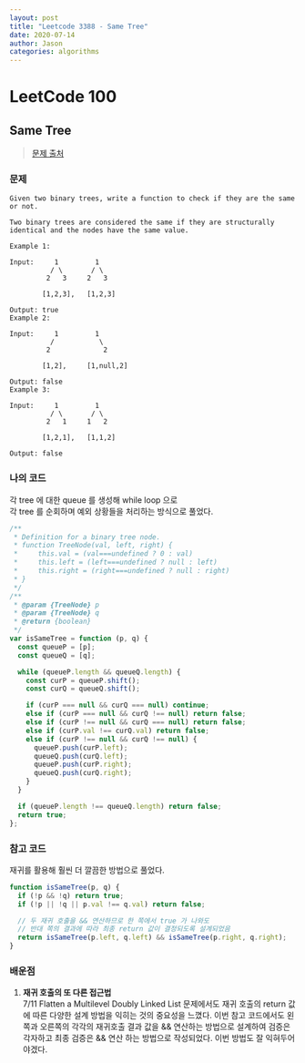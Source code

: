 ```yaml
---
layout: post
title: "Leetcode 3388 - Same Tree"
date: 2020-07-14
author: Jason
categories: algorithms
---
```


# LeetCode 100

## Same Tree

> [문제 출처](https://leetcode.com/problems/same-tree/solution/)

### 문제

```
Given two binary trees, write a function to check if they are the same or not.

Two binary trees are considered the same if they are structurally identical and the nodes have the same value.

Example 1:

Input:     1         1
          / \       / \
         2   3     2   3

        [1,2,3],   [1,2,3]

Output: true
Example 2:

Input:     1         1
          /           \
         2             2

        [1,2],     [1,null,2]

Output: false
Example 3:

Input:     1         1
          / \       / \
         2   1     1   2

        [1,2,1],   [1,1,2]

Output: false
```

### 나의 코드

각 tree 에 대한 queue 를 생성해 while loop 으로  
각 tree 를 순회하며 예외 상황들을 처리하는 방식으로 풀었다.

```javascript
/**
 * Definition for a binary tree node.
 * function TreeNode(val, left, right) {
 *     this.val = (val===undefined ? 0 : val)
 *     this.left = (left===undefined ? null : left)
 *     this.right = (right===undefined ? null : right)
 * }
 */
/**
 * @param {TreeNode} p
 * @param {TreeNode} q
 * @return {boolean}
 */
var isSameTree = function (p, q) {
  const queueP = [p];
  const queueQ = [q];

  while (queueP.length && queueQ.length) {
    const curP = queueP.shift();
    const curQ = queueQ.shift();

    if (curP === null && curQ === null) continue;
    else if (curP === null && curQ !== null) return false;
    else if (curP !== null && curQ === null) return false;
    else if (curP.val !== curQ.val) return false;
    else if (curP !== null && curQ !== null) {
      queueP.push(curP.left);
      queueQ.push(curQ.left);
      queueP.push(curP.right);
      queueQ.push(curQ.right);
    }
  }

  if (queueP.length !== queueQ.length) return false;
  return true;
};
```

### 참고 코드

재귀를 활용해 훨씬 더 깔끔한 방법으로 풀었다.

```javascript
function isSameTree(p, q) {
  if (!p && !q) return true;
  if (!p || !q || p.val !== q.val) return false;

  // 두 재귀 호출을 && 연산하므로 한 쪽에서 true 가 나와도
  // 반대 쪽의 결과에 따라 최종 return 값이 결정되도록 설계되었음
  return isSameTree(p.left, q.left) && isSameTree(p.right, q.right);
}
```

### 배운점

1. **재귀 호출의 또 다른 접근법**  
   7/11 Flatten a Multilevel Doubly Linked List 문제에서도 재귀 호출의 return 값에 따른
   다양한 설계 방법을 익히는 것의 중요성을 느꼈다.
   이번 참고 코드에서도 왼쪽과 오른쪽의 각각의 재귀호출 결과 값을 && 연산하는 방법으로 설계하여
   검증은 각자하고 최종 검증은 && 연산 하는 방법으로 작성되었다.
   이번 방법도 잘 익혀두어야겠다.
